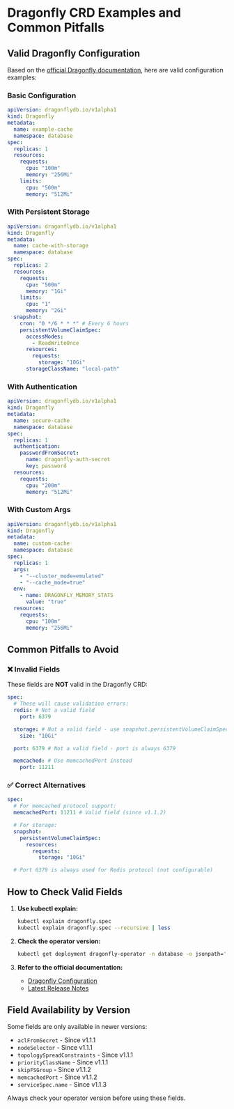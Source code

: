 # Dragonfly CRD Examples and Common Pitfalls

## Valid Dragonfly Configuration

Based on the
[official Dragonfly documentation](https://www.dragonflydb.io/docs/managing-dragonfly/operator/dragonfly-configuration),
here are valid configuration examples:

### Basic Configuration

```yaml
apiVersion: dragonflydb.io/v1alpha1
kind: Dragonfly
metadata:
  name: example-cache
  namespace: database
spec:
  replicas: 1
  resources:
    requests:
      cpu: "100m"
      memory: "256Mi"
    limits:
      cpu: "500m"
      memory: "512Mi"
```

### With Persistent Storage

```yaml
apiVersion: dragonflydb.io/v1alpha1
kind: Dragonfly
metadata:
  name: cache-with-storage
  namespace: database
spec:
  replicas: 2
  resources:
    requests:
      cpu: "500m"
      memory: "1Gi"
    limits:
      cpu: "1"
      memory: "2Gi"
  snapshot:
    cron: "0 */6 * * *" # Every 6 hours
    persistentVolumeClaimSpec:
      accessModes:
        - ReadWriteOnce
      resources:
        requests:
          storage: "10Gi"
      storageClassName: "local-path"
```

### With Authentication

```yaml
apiVersion: dragonflydb.io/v1alpha1
kind: Dragonfly
metadata:
  name: secure-cache
  namespace: database
spec:
  replicas: 1
  authentication:
    passwordFromSecret:
      name: dragonfly-auth-secret
      key: password
  resources:
    requests:
      cpu: "200m"
      memory: "512Mi"
```

### With Custom Args

```yaml
apiVersion: dragonflydb.io/v1alpha1
kind: Dragonfly
metadata:
  name: custom-cache
  namespace: database
spec:
  replicas: 1
  args:
    - "--cluster_mode=emulated"
    - "--cache_mode=true"
  env:
    - name: DRAGONFLY_MEMORY_STATS
      value: "true"
  resources:
    requests:
      cpu: "100m"
      memory: "256Mi"
```

## Common Pitfalls to Avoid

### ❌ Invalid Fields

These fields are **NOT** valid in the Dragonfly CRD:

```yaml
spec:
  # These will cause validation errors:
  redis: # Not a valid field
    port: 6379

  storage: # Not a valid field - use snapshot.persistentVolumeClaimSpec
    size: "10Gi"

  port: 6379 # Not a valid field - port is always 6379

  memcached: # Use memcachedPort instead
    port: 11211
```

### ✅ Correct Alternatives

```yaml
spec:
  # For memcached protocol support:
  memcachedPort: 11211 # Valid field (since v1.1.2)

  # For storage:
  snapshot:
    persistentVolumeClaimSpec:
      resources:
        requests:
          storage: "10Gi"

  # Port 6379 is always used for Redis protocol (not configurable)
```

## How to Check Valid Fields

1. **Use kubectl explain:**
   ```bash
   kubectl explain dragonfly.spec
   kubectl explain dragonfly.spec --recursive | less
   ```

2. **Check the operator version:**
   ```bash
   kubectl get deployment dragonfly-operator -n database -o jsonpath='{.spec.template.spec.containers[0].image}'
   ```

3. **Refer to the official documentation:**
   - [Dragonfly Configuration](https://www.dragonflydb.io/docs/managing-dragonfly/operator/dragonfly-configuration)
   - [Latest Release Notes](https://github.com/dragonflydb/dragonfly-operator/releases)

## Field Availability by Version

Some fields are only available in newer versions:

- `aclFromSecret` - Since v1.1.1
- `nodeSelector` - Since v1.1.1
- `topologySpreadConstraints` - Since v1.1.1
- `priorityClassName` - Since v1.1.1
- `skipFSGroup` - Since v1.1.2
- `memcachedPort` - Since v1.1.2
- `serviceSpec.name` - Since v1.1.3

Always check your operator version before using these fields.
